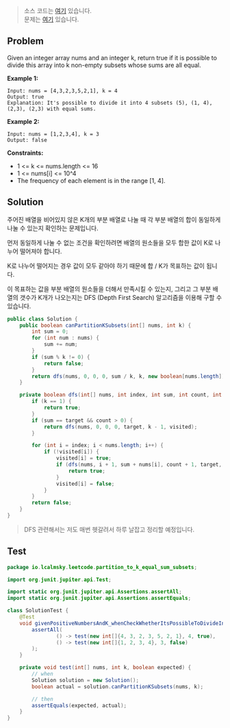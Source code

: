 > 소스 코드는 [여기](https://github.com/lcalmsky/leetcode/blob/master/src/main/java/io/lcalmsky/leetcode/partition_to_k_equal_sum_subsets/Solution.java) 있습니다.  
> 문제는 [여기](https://leetcode.com/explore/challenge/card/september-leetcoding-challenge-2021/640/week-5-september-29th-september-30th/3993/) 있습니다.

## Problem

Given an integer array nums and an integer k, return true if it is possible to divide this array into k non-empty subsets whose sums are all equal.

**Example 1:**

```text
Input: nums = [4,3,2,3,5,2,1], k = 4
Output: true
Explanation: It's possible to divide it into 4 subsets (5), (1, 4), (2,3), (2,3) with equal sums.
```

**Example 2:**

```text
Input: nums = [1,2,3,4], k = 3
Output: false
```

**Constraints:**

* 1 <= k <= nums.length <= 16
* 1 <= nums[i] <= 10^4
* The frequency of each element is in the range [1, 4].

## Solution

주어진 배열을 비어있지 않은 K개의 부분 배열로 나눌 때 각 부분 배열의 합이 동일하게 나눌 수 있는지 확인하는 문제입니다.

먼저 동일하게 나눌 수 없는 조건을 확인하려면 배열의 원소들을 모두 합한 값이 K로 나누어 떨어져야 합니다.

K로 나누어 떨어지는 경우 값이 모두 같아야 하기 때문에 합 / K가 목표하는 값이 됩니다.

이 목표하는 값을 부분 배열의 원소들을 더해서 만족시킬 수 있는지, 그리고 그 부분 배열의 갯수가 K개가 나오는지는 DFS (Depth First Search) 알고리즘을 이용해 구할 수 있습니다.

```java
public class Solution {
    public boolean canPartitionKSubsets(int[] nums, int k) {
        int sum = 0;
        for (int num : nums) {
            sum += num;
        }
        if (sum % k != 0) {
            return false;
        }
        return dfs(nums, 0, 0, 0, sum / k, k, new boolean[nums.length]);
    }

    private boolean dfs(int[] nums, int index, int sum, int count, int target, int k, boolean[] visited) {
        if (k == 1) {
            return true;
        }
        if (sum == target && count > 0) {
            return dfs(nums, 0, 0, 0, target, k - 1, visited);
        }

        for (int i = index; i < nums.length; i++) {
            if (!visited[i]) {
                visited[i] = true;
                if (dfs(nums, i + 1, sum + nums[i], count + 1, target, k, visited)) {
                    return true;
                }
                visited[i] = false;
            }
        }
        return false;
    }
}
```

> DFS 관련해서는 저도 매번 헷갈려서 하루 날잡고 정리할 예정입니다.

## Test

```java
package io.lcalmsky.leetcode.partition_to_k_equal_sum_subsets;

import org.junit.jupiter.api.Test;

import static org.junit.jupiter.api.Assertions.assertAll;
import static org.junit.jupiter.api.Assertions.assertEquals;

class SolutionTest {
    @Test
    void givenPositiveNumbersAndK_whenCheckWhetherItsPossibleToDivideIntoSubsetsWithEqualSum_thenCorrect() {
        assertAll(
                () -> test(new int[]{4, 3, 2, 3, 5, 2, 1}, 4, true),
                () -> test(new int[]{1, 2, 3, 4}, 3, false)
        );
    }

    private void test(int[] nums, int k, boolean expected) {
        // when
        Solution solution = new Solution();
        boolean actual = solution.canPartitionKSubsets(nums, k);

        // then
        assertEquals(expected, actual);
    }
}
```